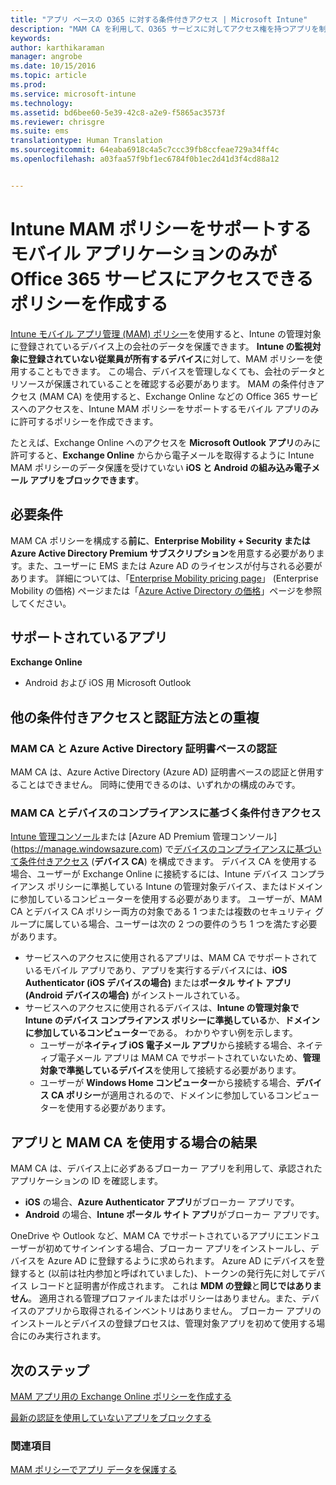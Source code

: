 ```yaml
---
title: "アプリ ベースの O365 に対する条件付きアクセス | Microsoft Intune"
description: "MAM CA を利用して、O365 サービスに対してアクセス権を持つアプリを制御する方法の概念について説明します。"
keywords: 
author: karthikaraman
manager: angrobe
ms.date: 10/15/2016
ms.topic: article
ms.prod: 
ms.service: microsoft-intune
ms.technology: 
ms.assetid: bd6bee60-5e39-42c8-a2e9-f5865ac3573f
ms.reviewer: chrisgre
ms.suite: ems
translationtype: Human Translation
ms.sourcegitcommit: 64eaba6918c4a5c7ccc39fb8ccfeae729a34ff4c
ms.openlocfilehash: a03faa57f9bf1ec6784f0b1ec2d41d3f4cd88a12


---
```


# Intune MAM ポリシーをサポートするモバイル アプリケーションのみが Office 365 サービスにアクセスできるポリシーを作成する
[Intune モバイル アプリ管理 (MAM) ポリシー](protect-apps-and-data-with-microsoft-intune.md)を使用すると、Intune の管理対象に登録されているデバイス上の会社のデータを保護できます。 **Intune の監視対象に登録されていない従業員が所有するデバイス**に対して、MAM ポリシーを使用することもできます。  この場合、デバイスを管理しなくても、会社のデータとリソースが保護されていることを確認する必要があります。 MAM の条件付きアクセス (MAM CA) を使用すると、Exchange Online などの Office 365 サービスへのアクセスを、Intune MAM ポリシーをサポートするモバイル アプリのみに許可するポリシーを作成できます。

たとえば、Exchange Online へのアクセスを **Microsoft Outlook アプリ**のみに許可すると、**Exchange Online** からから電子メールを取得するように Intune MAM ポリシーのデータ保護を受けていない **iOS と Android の組み込み電子メール アプリをブロックできます**。

## 必要条件
MAM CA ポリシーを構成する**前に**、**Enterprise Mobility + Security または Azure Active Directory Premium サブスクリプション**を用意する必要があります。また、ユーザーに EMS または Azure AD のライセンスが付与される必要があります。 詳細については、「[Enterprise Mobility pricing page](https://www.microsoft.com/en-us/cloud-platform/enterprise-mobility-pricing)」 (Enterprise Mobility の価格) ページまたは「[Azure Active Directory の価格](https://azure.microsoft.com/en-us/pricing/details/active-directory/)」ページを参照してください。


## サポートされているアプリ
**Exchange Online**
* Android および iOS 用 Microsoft Outlook

## 他の条件付きアクセスと認証方法との重複
### MAM CA と Azure Active Directory 証明書ベースの認証

MAM CA は、Azure Active Directory (Azure AD) 証明書ベースの認証と併用することはできません。 同時に使用できるのは、いずれかの構成のみです。
### MAM CA とデバイスのコンプライアンスに基づく条件付きアクセス  

[Intune 管理コンソール](https://manage.microsoft.com)または [Azure AD Premium 管理コンソール] (https://manage.windowsazure.com) で[デバイスのコンプライアンスに基づいて条件付きアクセス](restrict-access-to-email-and-o365-services-with-microsoft-intune.md) (**デバイス CA**) を構成できます。 デバイス CA を使用する場合、ユーザーが Exchange Online に接続するには、Intune デバイス コンプライアンス ポリシーに準拠している Intune の管理対象デバイス、またはドメインに参加しているコンピューターを使用する必要があります。  ユーザーが、MAM CA とデバイス CA ポリシー両方の対象である 1 つまたは複数のセキュリティ グループに属している場合、ユーザーは次の 2 つの要件のうち 1 つを満たす必要があります。
* サービスへのアクセスに使用されるアプリは、MAM CA でサポートされているモバイル アプリであり、アプリを実行するデバイスには、**iOS Authenticator (iOS デバイスの場合)** または**ポータル サイト アプリ (Android デバイスの場合)** がインストールされている。
* サービスへのアクセスに使用されるデバイスは、**Intune の管理対象で Intune のデバイス コンプライアンス ポリシーに準拠している**か、**ドメインに参加しているコンピューター**である。  わかりやすい例を示します。
  * ユーザーが**ネイティブ iOS 電子メール アプリ**から接続する場合、ネイティブ電子メール アプリは MAM CA でサポートされていないため、**管理対象で準拠しているデバイス**を使用して接続する必要があります。
  * ユーザーが **Windows Home コンピューター**から接続する場合、**デバイス CA ポリシー**が適用されるので、ドメインに参加しているコンピューターを使用する必要があります。


## アプリと MAM CA を使用する場合の結果
MAM CA は、デバイス上に必ずあるブローカー アプリを利用して、承認されたアプリケーションの ID を確認します。
*  **iOS** の場合、**Azure Authenticator アプリ**がブローカー アプリです。
* **Android** の場合、**Intune ポータル サイト アプリ**がブローカー アプリです。 

OneDrive や Outlook など、MAM CA でサポートされているアプリにエンドユーザーが初めてサインインする場合、ブローカー アプリをインストールし、デバイスを Azure AD に登録するように求められます。 Azure AD にデバイスを登録すると (以前は社内参加と呼ばれていました)、トークンの発行先に対してデバイス レコードと証明書が作成されます。  これは **MDM の登録**と**同じではありません**。 適用される管理プロファイルまたはポリシーはありません。また、デバイスのアプリから取得されるインベントリはありません。  ブローカー アプリのインストールとデバイスの登録プロセスは、管理対象アプリを初めて使用する場合にのみ実行されます。


## 次のステップ
[MAM アプリ用の Exchange Online ポリシーを作成する](mam-ca-for-exchange-online.md)

[最新の認証を使用していないアプリをブロックする](block-apps-with-no-modern-authentication.md)

### 関連項目

[MAM ポリシーでアプリ データを保護する](protect-app-data-using-mobile-app-management-policies-with-microsoft-intune.md)



<!--HONumber=Oct16_HO2-->


